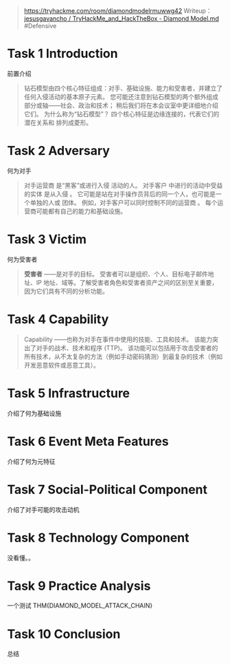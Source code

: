 > https://tryhackme.com/room/diamondmodelrmuwwg42
> Writeup：[jesusgavancho / TryHackMe_and_HackTheBox - Diamond Model.md](https://github.com/jesusgavancho/TryHackMe_and_HackTheBox/blob/a5f45e05034a4fa08c046950f36869c18dd59cfb/Diamond%20Model.md)
> #Defensive 

# Task 1 Introduction

前置介绍
>钻石模型由四个核心特征组成：对手、基础设施、能力和受害者，并建立了任何入侵活动的基本原子元素。 您可能还注意到钻石模型的两个额外组成部分或轴——社会、政治和技术； 稍后我们将在本会议室中更详细地介绍它们。 为什么称为“钻石模型”？ 四个核心特征是边缘连接的，代表它们的潜在关系和 排列成菱形。

# Task 2 Adversary

何为对手
>对手运营商 是“黑客”或进行入侵 活动的人。
>对手客户 中进行的活动中受益的实体 是从入侵 。 它可能是站在对手操作员背后的同一个人，也可能是一个单独的人或 团体。
>例如，对手客户可以同时控制不同的运营商 。 每个运营商可能都有自己的能力和基础设施。 

# Task 3 Victim

何为受害者
> **受害者** ——是对手的目标。 受害者可以是组织、个人、目标电子邮件地址、IP 地址、域等。了解受害者角色和受害者资产之间的区别至关重要，因为它们具有不同的分析功能。

# Task 4 Capability

>Capability ——也称为对手在事件中使用的技能、工具和技术。 该能力突出了对手的战术、技术和程序 (TTP)。
>该功能可以包括用于攻击受害者的所有技术，从不太复杂的方法（例如手动密码猜测）到最复杂的技术（例如开发恶意软件或恶意工具）。 

# Task 5 Infrastructure

介绍了何为基础设施

# Task 6 Event Meta Features

介绍了何为元特征

# Task 7 Social-Political Component

介绍了对手可能的攻击动机

# Task 8 Technology Component

没看懂。。

# Task 9 Practice Analysis

一个测试
THM{DIAMOND_MODEL_ATTACK_CHAIN}

# Task 10 Conclusion

总结